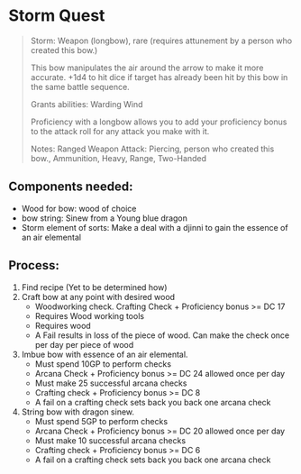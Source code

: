 # Storm Quest

> Storm:
>Weapon (longbow), rare (requires attunement by a person who created this bow.)
>
>This bow manipulates the air around the arrow to make it more accurate.
+1d4 to hit dice if target has already been hit by this bow in the same battle sequence.
>
>Grants abilities: Warding Wind
>
>Proficiency with a longbow allows you to add your proficiency bonus to the attack roll for any attack you make with it.
>
>Notes: Ranged Weapon Attack: Piercing, person who created this bow., Ammunition, Heavy, Range, Two-Handed

## Components needed:
 - Wood for bow: wood of choice
 - bow string: Sinew from a Young blue dragon
 - Storm element of sorts: Make a deal with a djinni to gain the essence of an air elemental

## Process:
1. Find recipe (Yet to be determined how)
2. Craft bow at any point with desired wood
	- Woodworking check. Crafting Check + Proficiency bonus >= DC 17
	- Requires Wood working tools
	- Requires wood
	- A Fail results in loss of the piece of wood. Can make the check once per day per piece of wood
3. Imbue bow with essence of an air elemental.
	- Must spend 10GP to perform checks
	- Arcana Check + Proficiency bonus >= DC 24 allowed once per day
	- Must make 25 successful arcana checks
	- Crafting check + Proficiency bonus >= DC 8  
	- A fail on a crafting check sets back you back one arcana check
4. String bow with dragon sinew.
	- Must spend 5GP to perform checks
	- Arcana Check + Proficiency bonus >= DC 20 allowed once per day
	- Must make 10 successful arcana checks
	- Crafting check + Proficiency bonus >= DC 6  
	- A fail on a crafting check sets back you back one arcana check
